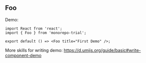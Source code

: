 
## Foo

Demo:

```tsx
import React from 'react';
import { Foo } from 'monorepo-trial';

export default () => <Foo title="First Demo" />;
```

More skills for writing demo: https://d.umijs.org/guide/basic#write-component-demo
